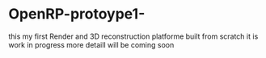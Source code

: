 OpenRP-protoype1-
=================

this my first Render and 3D reconstruction platforme built from scratch it is work in progress more detaill will be coming soon
